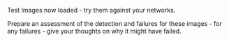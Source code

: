 Test Images now loaded - try them against your networks.

Prepare an assessment of the detection and failures for these images - for any failures - give your thoughts on why it might have failed.
